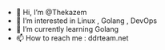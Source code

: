 - 👋 Hi, I’m @Thekazem
- 👀 I’m interested in Linux , Golang , DevOps
- 🌱 I’m currently learning Golang
- 📫 How to reach me : ddrteam.net

<!---
Thekazem/Thekazem is a ✨ special ✨ repository because its `the_kazem.md` (this file) appears on your GitHub profile.
You can click the Preview link to take a look at your changes.
--->
